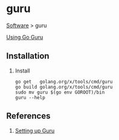 # guru

[Software](README.md#G) > guru

[Using Go Guru](http://golang.org/s/using-guru)

## Installation

1. Install

    ```console
    go get   golang.org/x/tools/cmd/guru
    go build golang.org/x/tools/cmd/guru
    sudo mv guru $(go env GOROOT)/bin
    guru --help
    ```

## References

1. [Setting up Guru](https://docs.google.com/document/d/1_Y9xCEMj5S-7rv2ooHpZNH15JgRT5iM742gJkw5LtmQ/edit#heading=h.lqvxysurdpv6)
